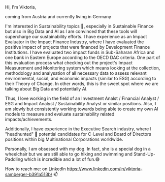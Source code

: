 Hi, I'm Viktoria,

coming from Austria and currently living in Germany

I'm interested in Sustainability topics 🌱, especially in Sustainable Finance but also in Big Data and AI as I am convinced that these tools will
supercharge our sustainability efforts. I have experience as an Impact Evaluator in the Impact Finance Industry, where I have evaluated the 
positive impact of projects that were financed by Development Finance Institutions. I have evaluated two impact funds in Sub-Saharan Africa and
one bank in Eastern Europe according to the OECD DAC criteria. One part of this evaluation process what checking out the project's Impact Measurement
and Monitoring system which means looking at the collection, methodology and analysation of all necessary data to assess relevant environmental, social,
and economic impacts (similar to ESG) according to their Theory of Change. In other words, this is the sweet spot where we are talking about Big Data 
and potentially AI. 

Thus, I love working in the field of an Investment Analst / Financial Analyst / ESG and Impact Analyst / Sustainability Analyst or similar positions. 
Also, I am slowly but consistently working towards being able to create my own AI models to measure and evaluate sustainability related impacts/achievements. 

Additionally, I have experience in the Executive Search industry, where I "headhunted" 👀 potential candidates for C-Level and Board of Directors positions within
big Multinational Corporations worldwide. 

Personally, I am obsessed with my dog. In fact, she is a special dog in a wheelchair but we are still able to go hiking and swimming and Stand-Up-Paddling which
is incredible and a lot of fun.😄

How to reach me: on LinkedIn https://www.linkedin.com/in/viktoria-samberger-b391a513b/ 📫
